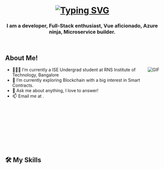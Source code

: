 <h1 align="center">
   <a href="https://git.io/typing-svg"><img src="https://readme-typing-svg.herokuapp.com?font=Press+Start+2P&pause=1000&width=435&lines=Hi%2C+I'm+Hitori+Hikari;Welcome+to+my+profile" alt="Typing SVG" /></a>
</h1>

<h3 align="center">I am a developer, Full-Stack enthusiast, Vue aficionado, Azure ninja, Microservice builder.</h3>
</br>

## About Me!
<img align="right" alt="GIF" src="https://media.giphy.com/media/LmNwrBhejkK9EFP504/giphy.gif" />

- 👨🏽‍💻 I’m currently a ISE Undergrad student at RNS Institute of Technology, Bangalore
- 🌱 I’m currently exploring Blockchain with a big interest in Smart Contracts. 
- 💬 Ask me about anything, I love to answer!
- 📫 Email me at []().

</br></br></br></br></br></br></br></br>

## 🛠️ My Skills
